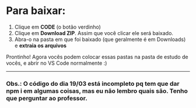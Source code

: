 
# Para baixar:

1. Clique em <b>CODE</b> (o botão verdinho) 
2. Clique em <b>Download ZIP</b>. Assim que você clicar ele será baixado. 
3. Abra-o na pasta em que foi baixado (que geralmente é em Downloads) e <b>extraia os arquivos</b>

Prontinho! Agora vocês podem colocar essas pastas na pasta de estudo de vocês, e abrir no VS Code normalmente :)

<hr>
<h3> Obs.: O código do dia <b>19/03</b> está incompleto pq tem que dar npm i em algumas coisas, mas eu não lembro quais são. Tenho que perguntar ao professor.</h3>
